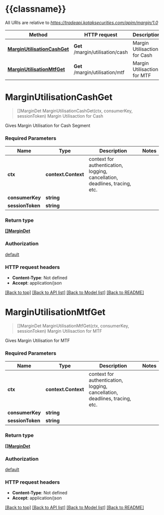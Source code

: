 # {{classname}}

All URIs are relative to *https://tradeapi.kotaksecurities.com/apim/margin/1.0*

Method | HTTP request | Description
------------- | ------------- | -------------
[**MarginUtilisationCashGet**](MarginUtilistionApi.md#MarginUtilisationCashGet) | **Get** /margin/utilisation/cash | Margin Utilisaction for Cash
[**MarginUtilisationMtfGet**](MarginUtilistionApi.md#MarginUtilisationMtfGet) | **Get** /margin/utilisation/mtf | Margin Utilisaction for MTF

# **MarginUtilisationCashGet**
> []MarginDet MarginUtilisationCashGet(ctx, consumerKey, sessionToken)
Margin Utilisaction for Cash

Gives Margin Utilisation for Cash Segment

### Required Parameters

Name | Type | Description  | Notes
------------- | ------------- | ------------- | -------------
 **ctx** | **context.Context** | context for authentication, logging, cancellation, deadlines, tracing, etc.
  **consumerKey** | **string**|  | 
  **sessionToken** | **string**|  | 

### Return type

[**[]MarginDet**](marginDet.md)

### Authorization

[default](../README.md#default)

### HTTP request headers

 - **Content-Type**: Not defined
 - **Accept**: application/json

[[Back to top]](#) [[Back to API list]](../README.md#documentation-for-api-endpoints) [[Back to Model list]](../README.md#documentation-for-models) [[Back to README]](../README.md)

# **MarginUtilisationMtfGet**
> []MarginDet MarginUtilisationMtfGet(ctx, consumerKey, sessionToken)
Margin Utilisaction for MTF

Gives Margin Utilisation for MTF

### Required Parameters

Name | Type | Description  | Notes
------------- | ------------- | ------------- | -------------
 **ctx** | **context.Context** | context for authentication, logging, cancellation, deadlines, tracing, etc.
  **consumerKey** | **string**|  | 
  **sessionToken** | **string**|  | 

### Return type

[**[]MarginDet**](marginDet.md)

### Authorization

[default](../README.md#default)

### HTTP request headers

 - **Content-Type**: Not defined
 - **Accept**: application/json

[[Back to top]](#) [[Back to API list]](../README.md#documentation-for-api-endpoints) [[Back to Model list]](../README.md#documentation-for-models) [[Back to README]](../README.md)

